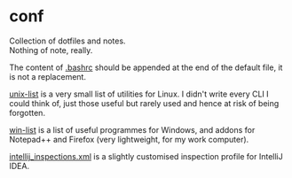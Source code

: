# conf
Collection of dotfiles and notes.  
Nothing of note, really.

The content of [.bashrc](./.bashrc) should be appended at the end of the default file, it is not a replacement.

[unix-list](./unix-list.txt) is a very small list of utilities for Linux. I didn't write every CLI I could think of, just those useful but rarely used and hence at risk of being forgotten.

[win-list](./win-list.txt) is a list of useful programmes for Windows, and addons for Notepad++ and Firefox (very lightweight, for my work computer).

[intellij_inspections.xml](./intellij_inspections.xml) is a slightly customised inspection profile for IntelliJ IDEA.
